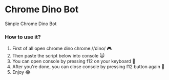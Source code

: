 # Chrome Dino Bot
Simple Chrome Dino Bot

### How to use it?
1. First of all open chrome dino chrome://dino/ 🎮
2. Then paste the script below into console 🙀
3. You can open console by pressing f12 on your keyboard 🙆
4. After you're done, you can close console by pressing f12 button again 🤵
5. Enjoy 😂
```ts


```
